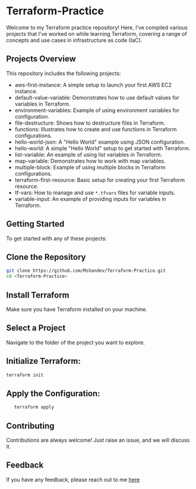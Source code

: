 # Terraform-Practice 

Welcome to my Terraform practice repository! Here, I’ve compiled various projects that I've worked on while learning Terraform, covering a range of concepts and use cases in infrastructure as code (IaC).

## Projects Overview

This repository includes the following projects:

- aws-first-instance: A simple setup to launch your first AWS EC2 instance.
- default-value-variable: Demonstrates how to use default values for variables in Terraform.
- environment-variables: Example of using environment variables for configuration.
- file-destructure: Shows how to destructure files in Terraform.
- functions: Illustrates how to create and use functions in Terraform configurations.
- hello-world-json: A "Hello World" example using JSON configuration.
- hello-world: A simple "Hello World" setup to get started with Terraform.
- list-variable: An example of using list variables in Terraform.
- map-variable: Demonstrates how to work with map variables.
- multiple-block: Example of using multiple blocks in Terraform configurations.
- terraform-first-resource: Basic setup for creating your first Terraform resource.
- tf-vars: How to manage and use `*.tfvars` files for variable inputs.
- variable-input: An example of providing inputs for variables in Terraform.

## Getting Started

To get started with any of these projects:

## Clone the Repository
   ```bash
   git clone https://github.com/Mshandev/Terraform-Practice.git
   cd <Terraform-Practice>
   ```

## Install Terraform
Make sure you have Terraform installed on your machine.

## Select a Project
Navigate to the folder of the project you want to explore.

## Initialize Terraform:

   ```bash
   terraform init
   ```

## Apply the Configuration:

```bash
   terraform apply
   ```

## Contributing

Contributions are always welcome!
Just raise an issue, and we will discuss it.

## Feedback

If you have any feedback, please reach out to me [here](https://www.linkedin.com/in/muhammad-shan-full-stack-developer/)

